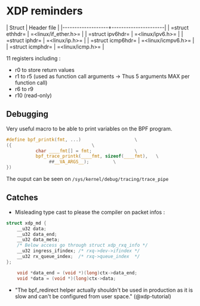 # XDP reminders


| Struct            | Header file          |
|-------------------+----------------------|
| =struct ethhdr=   | =<linux/if_ether.h>= |
| =struct ipv6hdr=  | =<linux/ipv6.h>=     |
| =struct iphdr=    | =<linux/ip.h>=       |
| =struct icmp6hdr= | =<linux/icmpv6.h>=   |
| =struct icmphdr=  | =<linux/icmp.h>=     |

11 registers including : 
  * r0 to store return values
  * r1 to r5 (used as function call arguments -> Thus 5 arguments MAX per function call)
  * r6 to r9 
  * r10 (read-only)

## Debugging 

Very useful macro to be able to print variables on the BPF program.
```c
#define bpf_printk(fmt, ...)                    \
({                              \
           char ____fmt[] = fmt;                \
           bpf_trace_printk(____fmt, sizeof(____fmt),   \
                ##__VA_ARGS__);         \
})
```
The ouput can be seen on `/sys/kernel/debug/tracing/trace_pipe`

## Catches 

- Misleading type cast to please the compiler on packet infos : 

```c
struct xdp_md {
	__u32 data;
	__u32 data_end;
	__u32 data_meta;
	/* Below access go through struct xdp_rxq_info */
	__u32 ingress_ifindex; /* rxq->dev->ifindex */
	__u32 rx_queue_index;  /* rxq->queue_index  */
};
```

```c
	void *data_end = (void *)(long)ctx->data_end;
	void *data = (void *)(long)ctx->data;
```

- "The bpf_redirect helper actually shouldn't be used in production as it is slow and can't be configured from user space." (@xdp-tutorial)

